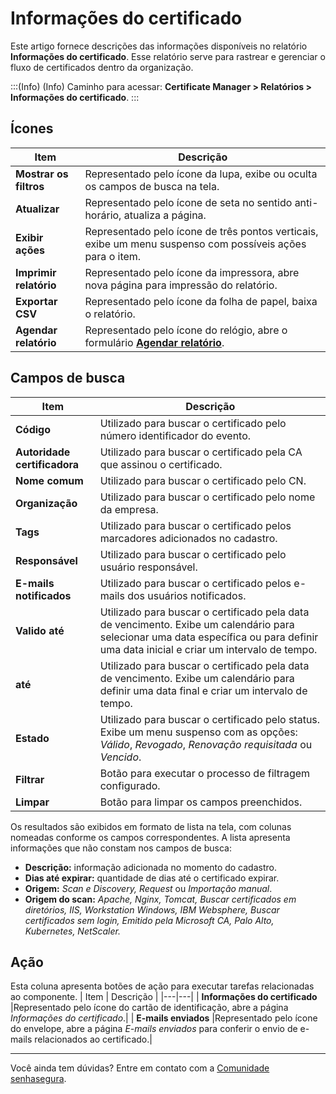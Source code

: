 # Informações do certificado

Este artigo fornece descrições das informações disponíveis no relatório **Informações do certificado**. Esse relatório serve para rastrear e gerenciar o fluxo de certificados dentro da organização. 

:::(Info) (Info)
Caminho para acessar: **Certificate Manager > Relatórios > Informações do certificado**.
:::

## Ícones
| Item | Descrição |
| --- | --- |
|**Mostrar os filtros**|Representado pelo ícone da lupa, exibe ou oculta os campos de busca na tela.|
|**Atualizar**|Representado pelo ícone de seta no sentido anti-horário, atualiza a página.|
|**Exibir ações**|Representado pelo ícone de três pontos verticais, exibe um menu suspenso com possíveis ações para o item.|
|**Imprimir relatório**|Representado pelo ícone da impressora, abre nova página para impressão do relatório.|
|**Exportar CSV**|Representado pelo ícone da folha de papel, baixa o relatório.|
|**Agendar relatório**|Representado pelo ícone do relógio, abre o formulário **[Agendar relatório](/v3-32/docs/pt/general-information-how-to-issue-download-and-schedule-device-reports)**.|

## Campos de busca
| Item | Descrição |
| --- | --- |
| **Código** |Utilizado para buscar o certificado pelo número identificador do evento.|
| **Autoridade certificadora** |Utilizado para buscar o certificado pela CA que assinou o certificado.|
| **Nome comum** |Utilizado para buscar o certificado pelo CN.|
| **Organização** |Utilizado para buscar o certificado pelo nome da empresa.|
| **Tags** |Utilizado para buscar o certificado pelos marcadores adicionados no cadastro.|
| **Responsável** |Utilizado para buscar o certificado pelo usuário responsável.|
| **E-mails notificados** |Utilizado para buscar o certificado pelos e-mails dos usuários notificados.|
| **Valido até** |Utilizado para buscar o certificado pela data de vencimento. Exibe um calendário para selecionar uma data específica ou para definir uma data inicial e criar um intervalo de tempo.
| **até** |Utilizado para buscar o certificado pela data de vencimento. Exibe um calendário para definir uma data final e criar um intervalo de tempo.
| **Estado** |Utilizado para buscar o certificado pelo status. Exibe um menu suspenso com as opções: *Válido*, *Revogado*, *Renovação requisitada* ou *Vencido*. 
|**Filtrar**|Botão para executar o processo de filtragem configurado.|
|**Limpar**|Botão para limpar os campos preenchidos.|

Os resultados são exibidos em formato de lista na tela, com colunas nomeadas conforme os campos correspondentes. A lista apresenta informações que não constam nos campos de busca:

* **Descrição:** informação adicionada no momento do cadastro.
* **Dias até expirar:** quantidade de dias até o certificado expirar.
* **Origem:** *Scan e Discovery, Request* ou *Importação manual*.
* **Origem do scan:** *Apache, Nginx, Tomcat, Buscar certificados em diretórios, IIS, Workstation Windows, IBM Websphere, Buscar certificados sem login, Emitido pela Microsoft CA, Palo Alto, Kubernetes, NetScaler.*

## Ação
Esta coluna apresenta botões de ação para executar tarefas relacionadas ao componente.
| Item | Descrição |
|---|---|
| **Informações do certificado** |Representado pelo ícone do cartão de identificação, abre a página *Informações do certificado*.|
| **E-mails enviados** |Representado pelo ícone do envelope, abre a página *E-mails enviados* para conferir o envio de e-mails relacionados ao certificado.|
***
Você ainda tem dúvidas? Entre em contato com a [Comunidade senhasegura](https://community.senhasegura.io/).
